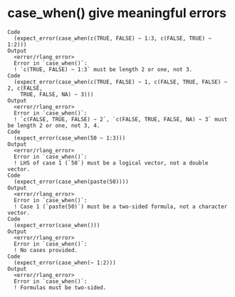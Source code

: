 # case_when() give meaningful errors

    Code
      (expect_error(case_when(c(TRUE, FALSE) ~ 1:3, c(FALSE, TRUE) ~ 1:2)))
    Output
      <error/rlang_error>
      Error in `case_when()`:
      ! `c(TRUE, FALSE) ~ 1:3` must be length 2 or one, not 3.
    Code
      (expect_error(case_when(c(TRUE, FALSE) ~ 1, c(FALSE, TRUE, FALSE) ~ 2, c(FALSE,
        TRUE, FALSE, NA) ~ 3)))
    Output
      <error/rlang_error>
      Error in `case_when()`:
      ! `c(FALSE, TRUE, FALSE) ~ 2`, `c(FALSE, TRUE, FALSE, NA) ~ 3` must be length 2 or one, not 3, 4.
    Code
      (expect_error(case_when(50 ~ 1:3)))
    Output
      <error/rlang_error>
      Error in `case_when()`:
      ! LHS of case 1 (`50`) must be a logical vector, not a double vector.
    Code
      (expect_error(case_when(paste(50))))
    Output
      <error/rlang_error>
      Error in `case_when()`:
      ! Case 1 (`paste(50)`) must be a two-sided formula, not a character vector.
    Code
      (expect_error(case_when()))
    Output
      <error/rlang_error>
      Error in `case_when()`:
      ! No cases provided.
    Code
      (expect_error(case_when(~ 1:2)))
    Output
      <error/rlang_error>
      Error in `case_when()`:
      ! Formulas must be two-sided.

